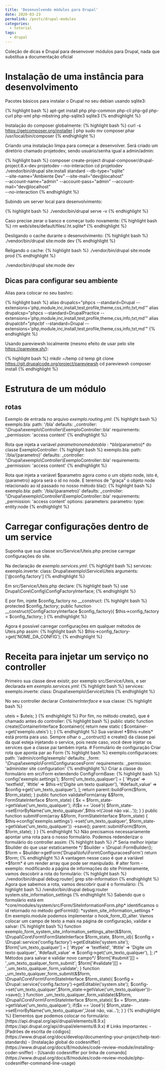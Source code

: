 ```yaml
---
title: 'Desenvolvendo módulos para Drupal'
date: 2020-03-23
permalink: /posts/drupal-modules
categories:
  - tutorial
tags:
  - drupal
---
```


Coleção de dicas e Drupal para desenvover módulos para Drupal, nada que
substitua a documentação oficial

# Instalação de uma instância para desenvolvimento

Pacotes básicos para instalar o Drupal no seu debian usando sqlite3:

{% highlight bash %}
apt-get install php php-common php-cli php-gd php-curl php-xml php-mbstring php-sqlite3 sqlite3
{% endhighlight %}

Instalação do composer globalmente:
{% highlight bash %}
curl -s https://getcomposer.org/installer | php
sudo mv composer.phar /usr/local/bin/composer
{% endhighlight %}

Criando uma instalação limpa para começar a desenvolver. Será criado um
diretório chamado projetodev, sendo usuário/senha igual a admin/admin:

{% highlight bash %}
composer create-project drupal-composer/drupal-project:8.x-dev projetodev --no-interaction
cd projetodev
./vendor/bin/drupal site:install standard --db-type="sqlite" \
       --site-name="Ambiente Dev" --site-mail="dev@locahost" \
       --account-name="admin" --account-pass="admin" --account-mail="dev@localhost" \
       --no-interaction
{% endhighlight %}

Subindo um server local para desenvolvimento:

{% highlight bash %}
./vendor/bin/drupal serve -v
{% endhighlight %}

Caso precise zerar o banco e começar tudo novamente:
{% highlight bash %}
rm web/sites/default/files/.ht.sqlite*
{% endhighlight %}

Desligando o cache durante o desenvolvimento:
{% highlight bash %}
./vendor/bin/drupal site:mode dev
{% endhighlight %}

Religando o cache:
{% highlight bash %}
./vendor/bin/drupal site:mode prod
{% endhighlight %}

./vendor/bin/drupal site:mode dev

## Dicas para configurar seu ambiente

Alias para colocar no seu bashrc:

{% highlight bash %}
alias drupalcs="phpcs --standard=Drupal --extensions='php,module,inc,install,test,profile,theme,css,info,txt,md'" 
alias drupalcsp="phpcs --standard=DrupalPractice --extensions='php,module,inc,install,test,profile,theme,css,info,txt,md'" 
alias drupalcbf="phpcbf --standard=Drupal --extensions='php,module,inc,install,test,profile,theme,css,info,txt,md'"
{% endhighlight %}

Usando pareviewsh localmente (mesmo efeito de usar
pelo site https://pareview.sh/):

{% highlight bash %}
mkdir ~/temp
cd temp
git clone https://git.drupalcode.org/project/pareviewsh
cd pareviewsh
composer install
{% endhighlight %}

# Estrutura de um módulo

## rotas
Exemplo de entrada no arquivo *exemplo.routing.yml*:
{% highlight bash %}
exemplo.bla:
  path: '/bla'
  defaults:
    _controller: '\Drupal\exemplo\Controller\ExemploController::bla'
  requirements:
    _permission: 'access content'
{% endhighlight %}

Rota que injeta a variável $parametro no médoto bla: 
*bla($parametro)* do classe ExemploController:
{% highlight bash %}
exemplo.bla:
  path: '/bla/{parametro}'
  defaults:
    _controller: '\Drupal\exemplo\Controller\ExemploController::bla'
  requirements:
    _permission: 'access content'
{% endhighlight %}

Rota que injeta a variável $parametro agora como o um objeto node,
isto é, {parametro} agora será o id no node. E teremos de "graça"
o objeto node relacionado ao id passado no nosso método bla():
{% highlight bash %}
exemplo.bla:
  path: '/bla/{parametro}'
  defaults:
    _controller: '\Drupal\exemplo\Controller\ExemploController::bla'
  requirements:
    _permission: 'access content'
  options:
    parameters:
      parametro:
        type: entity:node
{% endhighlight %}

# Carregar configurações dentro de um service

Suponha que sua classe src/Service/Uteis.php precise
carregar configurações do site.

Na declaração de *exemplo.services.yml*:
{% highlight bash %}
services:
  exemplo.inverte:
    class: Drupal\exemplo\Service\Uteis
    arguments: ['@config.factory']
{% endhighlight %}

Em src/Service/Uteis.php declare:
{% highlight bash %}
use Drupal\Core\Config\ConfigFactoryInterface;
{% endhighlight %}

E por fim, injete $config_factory no __construct:
{% highlight bash %}
protected $config_factory;
public function __construct(ConfigFactoryInterface $config_factory){
  $this->config_factory = $config_factory;
}
{% endhighlight %}

Agora é possível carregar configurações em qualquer métodos
de Uteis.php assim:
{% highlight bash %}
$this->config_factory->get('NOME_DA_CONFIG');
{% endhighlight %}

# Receita para injetar um serviço no controller

Primeiro sua classe deve existir, por exemplo src/Service/Uteis,
e ser declarada em *exemplo.services.yml*:
{% highlight bash %}
services:
  exemplo.inverte:
    class: Drupal\exemplo\Service\Uteis
{% endhighlight %}

No seu controller declarar *ContainerInterface* e sua classe:
{% highlight bash %}
<?
...
use Symfony\Component\DependencyInjection\ContainerInterface;
use Drupal\exemplo\Service\Uteis;
{% endhighlight %}

No __construct do controller receber a classe como paramêtro numa variável
local:
{% highlight bash %}
protected $uteis;
public function __construct(Uteis $uteis){
  $this->uteis = $uteis;
}
{% endhighlight %}

Por fim, no método create(), que é chamado antes do controller:
{% highlight bash %}
public static function create(ContainerInterface $container){
  return new static (
    $container->get('exemplo.uteis')
  );
}
{% endhighlight %}
Sua variável *$this->uteis* está pronta para uso.
Sempre olhar o __contruct() e create() da classe pai da qual 
esteja injetando o service, pois neste caso, você deve injetar os
services que a classe pai também injeta.

# Formulário de configuração

Criar rota que aponta par ao Form
{% highlight bash %}
exemplo.configuracoes:
  path: '/admin/config/exemplo'
  defaults:
    _form: '\Drupal\exemplo\Form\ConfiguracoesForm'
  requirements:
    _permission: 'administer site configuration'
{% endhighlight %}

Criar a classe do formulário em src/Form 
extendendo ConfigFormBase:

{% highlight bash %}
<?php

namespace Drupal\exemplo\Form;

use Drupal\Core\Form\ConfigFormBase;
use Drupal\Core\Form\FormStateInterface;

class ConfiguracoesForm extends ConfigFormBase {

  public function getFormId() {
    return 'exemplo_admin_settings';
  }

  protected function getEditableConfigNames() {
    return [
      'exemplo.settings',
    ];
  }

  public function buildForm(array $form, FormStateInterface $form_state) {
    $config = $this->config('exemplo.settings');
    $form['um_texto_qualquer'] = [
      '#type' => 'textfield',
      '#title' => $this->t('Digite um texto qualquer'),
      '#default_value' => $config->get('um_texto_qualquer'),
    ];
    return parent::buildForm($form, $form_state);
  }

  public function validateForm(array &$form, FormStateInterface $form_state) {
    $x = $form_state->getValue('um_texto_qualquer');
    if($x == 'José'){
      $form_state->setErrorByName('um_texto_qualquer',$this->t('José não vai...'));
    }
  }

  public function submitForm(array &$form, FormStateInterface $form_state) {
    $this->config('exemplo.settings')
      ->set('um_texto_qualquer', $form_state->getValue('um_texto_qualquer'))
      ->save();
    parent::submitForm($form, $form_state);
  }

}
{% endhighlight %}

Não precisamos necessariamente apontar uma rota para o nosso
formulário. Podemos redenderizar o formulário do controller assim:
{% highlight bash %}
/* Seria melhor injetar $builder do que usar estaticamente */
$builder = \Drupal::FormBuilder(); 
$form = $builder->getForm('Drupal\tofu\Form\ConfiguracoesForm')
return $form;
{% endhighlight %}
A vantagem nesse caso é que a variável *$form* é um render array
que pode ser manipulado.

# alter form - exemplo: modificando a página de informações do site

Primeiramente, vamos descobrir a rota do formulário:

{% highlight bash %}
./vendor/bin/drupal debug:router| grep site-information
{% endhighlight %}

Agora que sabemos a rota, vamos descobrir qual é o formulário:
{% highlight bash %}
/vendor/bin/drupal debug:router system.site_information_settings
{% endhighlight %}

Sabendo que o formulário está em *core/modules/system/src/Form/SiteInformationForm.php* 
identificamos o id retornado no método getFormId(): *system_site_information_settings *

Em exemplo.module podemos implementar o hook_form_ID_alter.
Vamos colocar um campo de texto a mais na página de configuração, validar
e salvar:
{% highlight bash %}
function exemplo_form_system_site_information_settings_alter(&$form, \Drupal\Core\Form\FormStateInterface $form_state, $form_id){
    $config = \Drupal::service('config.factory')->getEditable('system.site');
    $form['um_texto_qualquer'] = [
      '#type' => 'textfield',
      '#title' => 'Digite um texto qualquer',
      '#default_value' => $config->get('um_texto_qualquer'),
    ];
    /* Métodos para salvar e validar novo campo*/
    $form['#submit'][] = '_um_texto_qualquer_form_submit';
    $form['#validate'][] = '_um_texto_qualquer_form_validate';
}

function _um_texto_qualquer_form_submit(&$form, \Drupal\Core\Form\FormStateInterface $form_state){
    $config = \Drupal::service('config.factory')->getEditable('system.site');
    $config->set('um_texto_qualquer',$form_state->getValue('um_texto_qualquer'))->save();
}

function _um_texto_qualquer_form_validate(&$form, \Drupal\Core\Form\FormStateInterface $form_state){

    $x = $form_state->getValue('um_texto_qualquer');
    if($x == 'José'){
      $form_state->setErrorByName('um_texto_qualquer','José não, vai...');
    }
}
{% endhighlight %}

Elementos que podemos colocar no formulário:
[https://api.drupal.org/api/drupal/elements/8.9.x](https://api.drupal.org/api/drupal/elements/8.9.x)

# Links importantes:

 - [Padrões de escrita de códigos](https://www.drupal.org/docs/develop/documenting-your-project/help-text-standards)
 - [Instalação global do codesniffer](https://www.drupal.org/docs/8/modules/code-review-module/installing-coder-sniffer)
 - [Usando codesniffer por linha de comando](https://www.drupal.org/docs/8/modules/code-review-module/php-codesniffer-command-line-usage)


